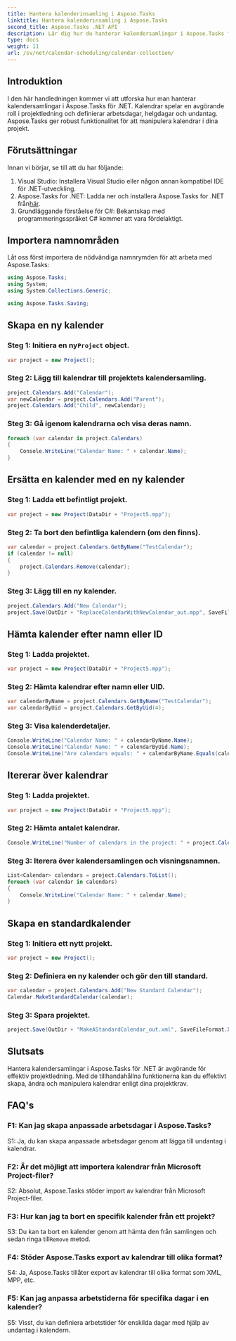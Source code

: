 ```yaml
---
title: Hantera kalenderinsamling i Aspose.Tasks
linktitle: Hantera kalenderinsamling i Aspose.Tasks
second_title: Aspose.Tasks .NET API
description: Lär dig hur du hanterar kalendersamlingar i Aspose.Tasks för .NET effektivt. Skapa, ändra och manipulera kalendrar med lätthet.
type: docs
weight: 11
url: /sv/net/calendar-scheduling/calendar-collection/
---
```

## Introduktion

I den här handledningen kommer vi att utforska hur man hanterar kalendersamlingar i Aspose.Tasks för .NET. Kalendrar spelar en avgörande roll i projektledning och definierar arbetsdagar, helgdagar och undantag. Aspose.Tasks ger robust funktionalitet för att manipulera kalendrar i dina projekt.

## Förutsättningar

Innan vi börjar, se till att du har följande:

1. Visual Studio: Installera Visual Studio eller någon annan kompatibel IDE för .NET-utveckling.
2.  Aspose.Tasks for .NET: Ladda ner och installera Aspose.Tasks for .NET från[här](https://releases.aspose.com/tasks/net/).
3. Grundläggande förståelse för C#: Bekantskap med programmeringsspråket C# kommer att vara fördelaktigt.

## Importera namnområden

Låt oss först importera de nödvändiga namnrymden för att arbeta med Aspose.Tasks:

```csharp
using Aspose.Tasks;
using System;
using System.Collections.Generic;

using Aspose.Tasks.Saving;

```

## Skapa en ny kalender

###  Steg 1: Initiera en ny`Project` object.
```csharp
var project = new Project();
```

### Steg 2: Lägg till kalendrar till projektets kalendersamling.
```csharp
project.Calendars.Add("Calendar");
var newCalendar = project.Calendars.Add("Parent");
project.Calendars.Add("Child", newCalendar);
```

### Steg 3: Gå igenom kalendrarna och visa deras namn.
```csharp
foreach (var calendar in project.Calendars)
{
    Console.WriteLine("Calendar Name: " + calendar.Name);
}
```

## Ersätta en kalender med en ny kalender

### Steg 1: Ladda ett befintligt projekt.
```csharp
var project = new Project(DataDir + "Project5.mpp");
```

### Steg 2: Ta bort den befintliga kalendern (om den finns).
```csharp
var calendar = project.Calendars.GetByName("TestCalendar");
if (calendar != null)
{
    project.Calendars.Remove(calendar);
}
```

### Steg 3: Lägg till en ny kalender.
```csharp
project.Calendars.Add("New Calendar");
project.Save(OutDir + "ReplaceCalendarWithNewCalendar_out.mpp", SaveFileFormat.Mpp);
```

## Hämta kalender efter namn eller ID

### Steg 1: Ladda projektet.
```csharp
var project = new Project(DataDir + "Project5.mpp");
```

### Steg 2: Hämta kalendrar efter namn eller UID.
```csharp
var calendarByName = project.Calendars.GetByName("TestCalendar");
var calendarByUid = project.Calendars.GetByUid(4);
```

### Steg 3: Visa kalenderdetaljer.
```csharp
Console.WriteLine("Calendar Name: " + calendarByName.Name);
Console.WriteLine("Calendar Name: " + calendarByUid.Name);
Console.WriteLine("Are calendars equals: " + calendarByName.Equals(calendarByUid));
```

## Itererar över kalendrar

### Steg 1: Ladda projektet.
```csharp
var project = new Project(DataDir + "Project5.mpp");
```

### Steg 2: Hämta antalet kalendrar.
```csharp
Console.WriteLine("Number of calendars in the project: " + project.Calendars.Count);
```

### Steg 3: Iterera över kalendersamlingen och visningsnamnen.
```csharp
List<Calendar> calendars = project.Calendars.ToList();
foreach (var calendar in calendars)
{
    Console.WriteLine("Calendar Name: " + calendar.Name);
}
```

## Skapa en standardkalender

### Steg 1: Initiera ett nytt projekt.
```csharp
var project = new Project();
```

### Steg 2: Definiera en ny kalender och gör den till standard.
```csharp
var calendar = project.Calendars.Add("New Standard Calendar");
Calendar.MakeStandardCalendar(calendar);
```

### Steg 3: Spara projektet.
```csharp
project.Save(OutDir + "MakeAStandardCalendar_out.xml", SaveFileFormat.Xml);
```

## Slutsats

Hantera kalendersamlingar i Aspose.Tasks för .NET är avgörande för effektiv projektledning. Med de tillhandahållna funktionerna kan du effektivt skapa, ändra och manipulera kalendrar enligt dina projektkrav.

## FAQ's

### F1: Kan jag skapa anpassade arbetsdagar i Aspose.Tasks?

S1: Ja, du kan skapa anpassade arbetsdagar genom att lägga till undantag i kalendrar.

### F2: Är det möjligt att importera kalendrar från Microsoft Project-filer?

S2: Absolut, Aspose.Tasks stöder import av kalendrar från Microsoft Project-filer.

### F3: Hur kan jag ta bort en specifik kalender från ett projekt?

 S3: Du kan ta bort en kalender genom att hämta den från samlingen och sedan ringa till`Remove` metod.

### F4: Stöder Aspose.Tasks export av kalendrar till olika format?

S4: Ja, Aspose.Tasks tillåter export av kalendrar till olika format som XML, MPP, etc.

### F5: Kan jag anpassa arbetstiderna för specifika dagar i en kalender?

S5: Visst, du kan definiera arbetstider för enskilda dagar med hjälp av undantag i kalendern.